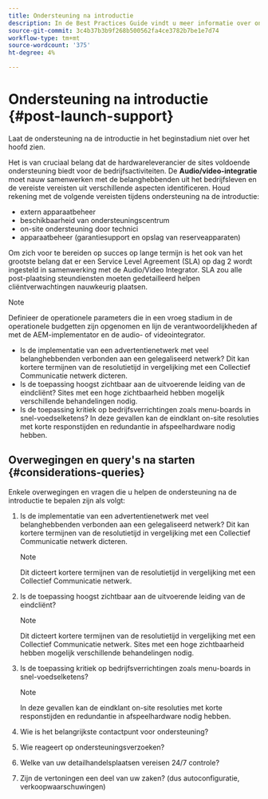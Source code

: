 ```yaml
---
title: Ondersteuning na introductie
description: In de Best Practices Guide vindt u meer informatie over ondersteuning na het starten voor AEM Screens.
source-git-commit: 3c4b37b3b9f268b500562fa4ce3782b7be1e7d74
workflow-type: tm+mt
source-wordcount: '375'
ht-degree: 4%

---
```



# Ondersteuning na introductie {#post-launch-support}


Laat de ondersteuning na de introductie in het beginstadium niet over het hoofd zien.

Het is van cruciaal belang dat de hardwareleverancier de sites voldoende ondersteuning biedt voor de bedrijfsactiviteiten. De **Audio/video-integratie** moet nauw samenwerken met de belanghebbenden uit het bedrijfsleven en de vereiste vereisten uit verschillende aspecten identificeren.
Houd rekening met de volgende vereisten tijdens ondersteuning na de introductie:

* extern apparaatbeheer
* beschikbaarheid van ondersteuningscentrum
* on-site ondersteuning door technici
* apparaatbeheer (garantiesupport en opslag van reserveapparaten)

Om zich voor te bereiden op succes op lange termijn is het ook van het grootste belang dat er een Service Level Agreement (SLA) op dag 2 wordt ingesteld in samenwerking met de Audio/Video Integrator. SLA zou alle post-plaatsing steundiensten moeten gedetailleerd helpen cliëntverwachtingen nauwkeurig plaatsen.

>[!NOTE]
>
>Definieer de operationele parameters die in een vroeg stadium in de operationele budgetten zijn opgenomen en lijn de verantwoordelijkheden af met de AEM-implementator en de audio- of videointegrator.
>
>* Is de implementatie van een advertentienetwerk met veel belanghebbenden verbonden aan een gelegaliseerd netwerk? Dit kan kortere termijnen van de resolutietijd in vergelijking met een Collectief Communicatie netwerk dicteren.
>* Is de toepassing hoogst zichtbaar aan de uitvoerende leiding van de eindcliënt? Sites met een hoge zichtbaarheid hebben mogelijk verschillende behandelingen nodig.
>* Is de toepassing kritiek op bedrijfsverrichtingen zoals menu-boards in snel-voedselketens? In deze gevallen kan de eindklant on-site resoluties met korte responstijden en redundantie in afspeelhardware nodig hebben.

## Overwegingen en query&#39;s na starten {#considerations-queries}

Enkele overwegingen en vragen die u helpen de ondersteuning na de introductie te bepalen zijn als volgt:

1. Is de implementatie van een advertentienetwerk met veel belanghebbenden verbonden aan een gelegaliseerd netwerk? Dit kan kortere termijnen van de resolutietijd in vergelijking met een Collectief Communicatie netwerk dicteren.
 
   >[!NOTE]
   >
   > Dit dicteert kortere termijnen van de resolutietijd in vergelijking met een Collectief Communicatie netwerk.

1. Is de toepassing hoogst zichtbaar aan de uitvoerende leiding van de eindcliënt?

   >[!NOTE]
   >
   > Dit dicteert kortere termijnen van de resolutietijd in vergelijking met een Collectief Communicatie netwerk. Sites met een hoge zichtbaarheid hebben mogelijk verschillende behandelingen nodig.

1. Is de toepassing kritiek op bedrijfsverrichtingen zoals menu-boards in snel-voedselketens?

   >[!NOTE]
   >
   > In deze gevallen kan de eindklant on-site resoluties met korte responstijden en redundantie in afspeelhardware nodig hebben.

1. Wie is het belangrijkste contactpunt voor ondersteuning?

1. Wie reageert op ondersteuningsverzoeken?

1. Welke van uw detailhandelsplaatsen vereisen 24/7 controle?

1. Zijn de vertoningen een deel van uw zaken? (dus autoconfiguratie, verkoopwaarschuwingen)
